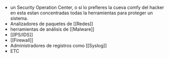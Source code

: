 - un Security Operation Center, o si lo prefieres la cueva comfy del hacker en esta estan concentradas todas la herramientas para proteger un sistema.
- Analizadores de paquetes de [[Redes]]
- herramientas de análisis de [[Malware]]
- [[IPS/IDS]]
- [[Firewall]]
- Administradores de registros como [[Syslog]]
- ETC